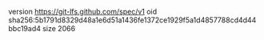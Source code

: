 version https://git-lfs.github.com/spec/v1
oid sha256:5b1791d8329d48a1e6d51a1436fe1372ce1929f5a1d4857788cd4d44bbc19ad4
size 2066
